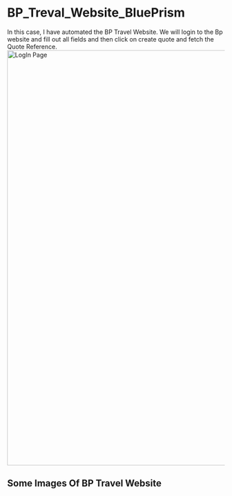 # BP_Treval_Website_BluePrism
In this case, I have automated the BP Travel Website. We will login to the Bp website and fill out all fields and then click on create quote and fetch the Quote Reference.
<img width="960" alt="LogIn Page" src="https://github.com/Deepakkhotiyan/BP_Treval_Website_BluePrism/assets/87259147/78472bb7-5e9e-47d9-b8bc-75cae6e0aa83">


Some Images Of BP Travel Website
---------------------------------
